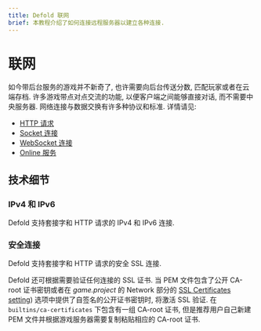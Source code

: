 ```yaml
---
title: Defold 联网
brief: 本教程介绍了如何连接远程服务器以建立各种连接.
---
```


# 联网

如今带后台服务的游戏并不新奇了, 也许需要向后台传送分数, 匹配玩家或者在云端存档. 许多游戏带点对点交流的功能, 以便客户端之间能够直接对话, 而不需要中央服务器. 网络连接与数据交换有许多种协议和标准. 详情请见:

* [HTTP 请求](/manuals/http-requests)
* [Socket 连接](/manuals/socket-connections)
* [WebSocket 连接](/manuals/websocket-connections)
* [Online 服务](/manuals/online-services)


## 技术细节

### IPv4 和 IPv6

Defold 支持套接字和 HTTP 请求的 IPv4 和 IPv6 连接.

### 安全连接

Defold 支持套接字和 HTTP 请求的安全 SSL 连接.

Defold 还可根据需要验证任何连接的 SSL 证书. 当 PEM 文件包含了公开 CA-root 证书密钥或者在 *game.project* 的 Network 部分的 [SSL Certificates setting](/manuals/project-settings/#network)) 选项中提供了自签名的公开证书密钥时, 将激活 SSL 验证. 在 `builtins/ca-certificates` 下包含有一组 CA-root 证书, 但是推荐用户自己新建 PEM 文件并根据游戏服务器需要复制粘贴相应的 CA-root 证书.